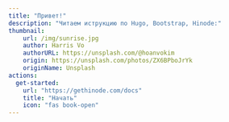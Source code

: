 ```yaml
---
title: "Привет!"
description: "Читаем иструкцию по Hugo, Bootstrap, Hinode:"
thumbnail:
    url: /img/sunrise.jpg
    author: Harris Vo
    authorURL: https://unsplash.com/@hoanvokim
    origin: https://unsplash.com/photos/ZX6BPboJrYk
    originName: Unsplash
actions:
  get-started:
    url: "https://gethinode.com/docs"
    title: "Начать"
    icon: "fas book-open"
---
```

